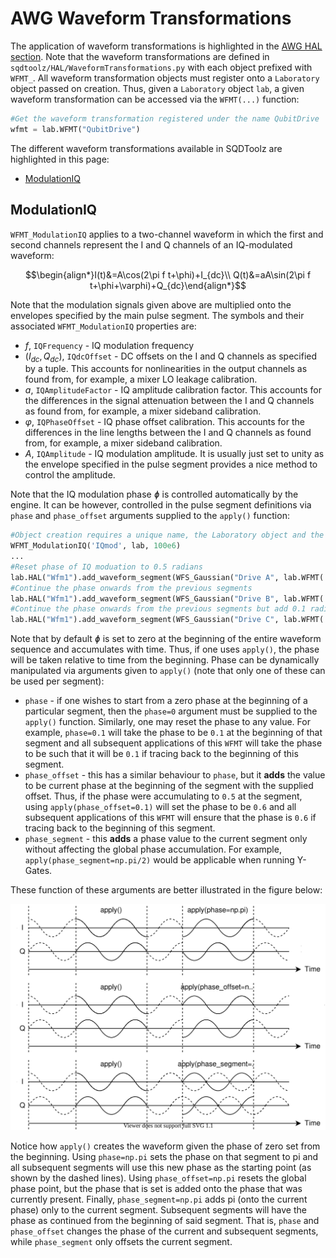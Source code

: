 # AWG Waveform Transformations

The application of waveform transformations is highlighted in the [AWG HAL section](AWG_Pulse_Building.md). Note that the waveform transformations are defined in `sqdtoolz/HAL/WaveformTransformations.py` with each object prefixed with `WFMT_`. All waveform transformation objects must register onto a `Laboratory` object passed on creation. Thus, given a `Laboratory` object `lab`, a given waveform transformation can be accessed via the `WFMT(...)` function:

```python
#Get the waveform transformation registered under the name QubitDrive
wfmt = lab.WFMT("QubitDrive")
```

The different waveform transformations available in SQDToolz are highlighted in this page:

- [ModulationIQ](#modulationiq)

## ModulationIQ

`WFMT_ModulationIQ` applies to a two-channel waveform in which the first and second channels represent the I and Q channels of an IQ-modulated waveform:

$$\begin{align*}I(t)&=A\cos(2\pi f t+\phi)+I_{dc}\\
Q(t)&=aA\sin(2\pi f t+\phi+\varphi)+Q_{dc}\end{align*}$$

Note that the modulation signals given above are multiplied onto the envelopes specified by the main pulse segment. The symbols and their associated `WFMT_ModulationIQ` properties are:

- $f$, `IQFrequency` - IQ modulation frequency
- $(I_{dc}, Q_{dc})$, `IQdcOffset` - DC offsets on the I and Q channels as specified by a tuple. This accounts for nonlinearities in the output channels as found from, for example, a mixer LO leakage calibration.
- $a$, `IQAmplitudeFactor` - IQ amplitude calibration factor. This accounts for the differences in the signal attenuation between the I and Q channels as found from, for example, a mixer sideband calibration.
- $\varphi$, `IQPhaseOffset` - IQ phase offset calibration. This accounts for the differences in the line lengths between the I and Q channels as found from, for example, a mixer sideband calibration.
- $A$, `IQAmplitude` - IQ modulation amplitude. It is usually just set to unity as the envelope specified in the pulse segment provides a nice method to control the amplitude.

Note that the IQ modulation phase *ɸ* is controlled automatically by the engine. It can be however, controlled in the pulse segment definitions via `phase` and `phase_offset` arguments supplied to the `apply()` function:


```python
#Object creation requires a unique name, the Laboratory object and the initial modulation frequency.
WFMT_ModulationIQ('IQmod', lab, 100e6)
...
#Reset phase of IQ moduation to 0.5 radians
lab.HAL("Wfm1").add_waveform_segment(WFS_Gaussian("Drive A", lab.WFMT('IQmod').apply(phase=0.5), 20e-9, 0.1))
#Continue the phase onwards from the previous segments
lab.HAL("Wfm1").add_waveform_segment(WFS_Gaussian("Drive B", lab.WFMT('IQmod').apply(), 20e-9, 0.1))
#Continue the phase onwards from the previous segments but add 0.1 radians
lab.HAL("Wfm1").add_waveform_segment(WFS_Gaussian("Drive C", lab.WFMT('IQmod').apply(phase_offset=0.1), 20e-9, 0.1))
```

Note that by default *ɸ* is set to zero at the beginning of the entire waveform sequence and accumulates with time. Thus, if one uses `apply()`, the phase will be taken relative to time from the beginning. Phase can be dynamically manipulated via arguments given to `apply()` (note that only one of these can be used per segment):

- `phase` - if one wishes to start from a zero phase at the beginning of a particular segment, then the `phase=0` argument must be supplied to the `apply()` function. Similarly, one may reset the phase to any value. For example, `phase=0.1` will take the phase to be `0.1` at the beginning of that segment and all subsequent applications of this `WFMT` will take the phase to be such that it will be `0.1` if tracing back to the beginning of this segment.
- `phase_offset` - this has a similar behaviour to `phase`, but it **adds** the value to be current phase at the beginning of the segment with the supplied offset. Thus, if the phase were accumulating to `0.5` at the segment, using `apply(phase_offset=0.1)` will set the phase to be `0.6` and all subsequent applications of this `WFMT` will ensure that the phase is `0.6` if tracing back to the beginning of this segment.
- `phase_segment` - this **adds** a phase value to the current segment only without affecting the global phase accumulation. For example, `apply(phase_segment=np.pi/2)` would be applicable when running Y-Gates.

These function of these arguments are better illustrated in the figure below:

![My Diagram](WFMT_IQ_phases.drawio.svg)

Notice how `apply()` creates the waveform given the phase of zero set from the beginning. Using `phase=np.pi` sets the phase on that segment to pi and all subsequent segments will use this new phase as the starting point (as shown by the dashed lines). Using `phase_offset=np.pi` resets the global phase point, but the phase that is set is added onto the phase that was currently present. Finally, `phase_segment=np.pi` adds pi (onto the current phase) only to the current segment. Subsequent segments will have the phase as continued from the beginning of said segment. That is, `phase` and `phase_offset` changes the phase of the current and subsequent segments, while `phase_segment` only offsets the current segment.
